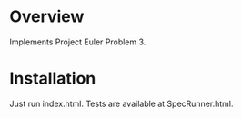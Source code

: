 # Overview
Implements Project Euler Problem 3.

# Installation
Just run index.html. Tests are available at SpecRunner.html.